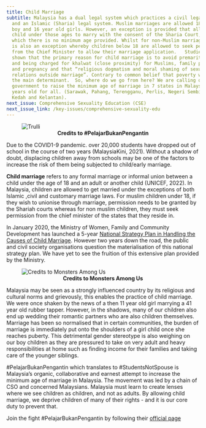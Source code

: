 ```yaml
---
title: Child Marriage
subtitle: Malaysia has a dual legal system which practices a civil legal system
  and an Islamic (Sharia) legal system. Muslim marriages are allowed 18 year old
  boy and 16 year old girls. However, an exception is provided that allows a
  child under those ages to marry with the consent of the Sharia Court, for
  which there is no minimum age provided. Whilst for non-Muslim marriages, there
  is also an exception whereby children below 18 are allowed to seek permission
  from the Chief Minister to allow their marriage application.   Studies have
  shown that the primary reason for child marriage is to avoid premarital sex
  and being charged for khalwat (close proximity) for Muslims, family pressure
  and pregnancy and that “religious dogmatism and moral shaming of sexual
  relations outside marriage”. Contrary to common belief that poverty would be
  the main determinant.  So, where do we go from here? We are calling on the
  government to raise the minimum age of marriage in 7 states in Malaysia to 18
  years old for all. (Sarawak, Pahang, Terengganu, Perlis, Negeri Sembilan,
  Kedah and Kelantan).
next_issue: Comprehensive Sexuality Education (CSE)
next_issue_link: /key-issues/comprehensive-sexuality-edu
---
```

<figure class='md:w-1/2 md:float-right md:px-8'>
<img src="/img/key-issues/child-marriage-1.png" alt="Trulli" class='rounded-md shadow-lg'>
<figcaption align = "center"><b>Credits to #PelajarBukanPengantin</b></figcaption>
</figure>

Due to the COVID1-9 pandemic. over 20,000 students have dropped out of school in the course of two years (MalaysiaKini, 2021). Without a shadow of doubt, displacing children away from schools may be one of the factors to increase the risk of them being subjected to child/early marriage.

**Child marriage** refers to any formal marriage or informal union between a child under the age of 18 and an adult or another child (UNICEF, 2022). In Malaysia, children are allowed to get married under the exceptions of both Islamic ,civil and customary marriage laws. For muslim children under 18, if they wish to unionise through marriage, permission needs to be granted by the Shariah courts whereas for non muslim children, they must seek permission from the chief minister of the states that they reside in. 

In January 2020, the Ministry of Women, Family and Community Development has launched a 5-year [National Strategy Plan in Handling the Causes of Child Marriage](https://www.kpwkm.gov.my/kpwkm/uploads/files/Dokumen/Pelan%20Strategi%20Perkahwinan%20Bawah%20Umur/EXECUTIVE%20SUMMARY.pdf). However two years down the road, the public and civil society organisations question the materialisation of this national strategy plan. We have yet to see the fruition of this extensive plan provided by the Ministry.

<figure class='md:w-1/2 md:float-right md:px-8'>
<img src="/img/key-issues/child-marriage-2.png" alt="Credits to Monsters Among Us" class='rounded-md shadow-lg'>
<figcaption align = "center"><b>Credits to Monsters Among Us</b></figcaption>
</figure>

Malaysia may be seen as a strongly influenced country by its religious and cultural norms and grievously, this enables the practice of child marriage. We were once shaken by the news of a then 11 year old girl marrying a 41 year old rubber tapper. However, in the shadows, many of our children also end up wedding their romantic partners who are also children themselves. Marriage has been so normalised that in certain communities, the burden of marriage is immediately put onto the shoulders of a girl child once she reaches puberty. This detrimental gender stereotype is also weighing on our boy children as they are pressured to take on very adult and heavy responsibilities at home such as finding income for their families and taking care of the younger siblings.

#PelajarBukanPengantin which translates to #StudentsNotSpouse is Malaysia’s organic, collaborative and earnest attempt to increase the minimum age of marriage in Malaysia. The movement was led by a chain of CSO and concerned Malaysians. Malaysia must learn to create lenses where we see children as children, and not as adults. By allowing child marriage, we deprive children of many of their rights - and it is our core duty to prevent that.

Join the fight #PelajarBukanPengantin by following their [official page](https://www.instagram.com/pelajarbukanpengantin/?hl=en )